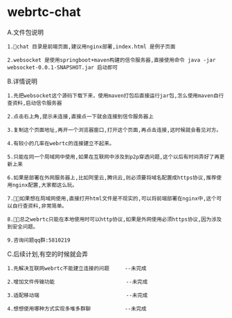 # webrtc-chat
A.文件包说明

    1.chat 目录是前端页面,建议用nginx部署,index.html 是例子页面

    2.websocket 是使用springboot+maven构建的信令服务器,直接使用命令 java -jar websocket-0.0.1-SNAPSHOT.jar 启动即可

B.详情说明

    1.先把websocket这个源码下载下来，使用maven打包后直接运行jar包,怎么使用maven自行查资料,启动信令服务器

    2.点击右上角,提示未连接,直接点一下就会连接到信令服务器上

    3.复制这个页面地址,再开一个浏览器窗口,打开这个页面,再点击连接,这时候就会看见对方。

    4.有较小的几率在webrtc的连接建立不起来。

    5.只能在同一个局域网中使用,如果在互联网中涉及到p2p穿透问题,这个以后有时间弄好了再更新上来

    6.如果是部署在外网服务器上,比如阿里云,腾讯云,则必须要将域名配置成https协议,推荐使用nginx配置,大家都这么玩。

    7.如果想在局域网使用,直接打开html文件是不现实的,可以将前端部署在nginx中,这个可以自行查资料,非常简单。

    8.总之webrtc只能在本地使用时可以http协议,如果是外网使用必须https协议,因为涉及到安全问题。

    9.咨询问题qq群:5810219

C.后续计划,有空的时候就会弄

    1.先解决互联网webrtc不能建立连接的问题     --未完成

    2.增加文件传输功能                       --未完成

    3.适配移动端                            --未完成

    4.想想使用哪种方式实现多堆多群聊           --未完成

